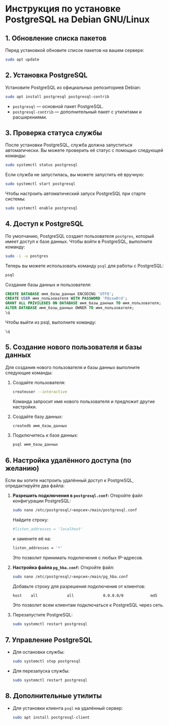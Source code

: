 
# Инструкция по установке PostgreSQL на Debian GNU/Linux

## 1. Обновление списка пакетов
Перед установкой обновите список пакетов на вашем сервере:
```bash
sudo apt update
```

## 2. Установка PostgreSQL
Установите PostgreSQL из официальных репозиториев Debian:
```bash
sudo apt install postgresql postgresql-contrib
```
- `postgresql` — основной пакет PostgreSQL.
- `postgresql-contrib` — дополнительный пакет с утилитами и расширениями.

## 3. Проверка статуса службы
После установки PostgreSQL, служба должна запуститься автоматически. Вы можете проверить её статус с помощью следующей команды:
```bash
sudo systemctl status postgresql
```

Если служба не запустилась, вы можете запустить её вручную:
```bash
sudo systemctl start postgresql
```

Чтобы настроить автоматический запуск PostgreSQL при старте системы:
```bash
sudo systemctl enable postgresql
```

## 4. Доступ к PostgreSQL
По умолчанию, PostgreSQL создает пользователя `postgres`, который имеет доступ к базе данных. Чтобы войти в PostgreSQL, выполните команду:
```bash
sudo -i -u postgres
```
Теперь вы можете использовать команду `psql` для работы с PostgreSQL:
```bash
psql
```
Создание базы данных и пользователя:
```sql
CREATE DATABASE имя_базы_данных ENCODING 'UTF8';
CREATE USER имя_пользователя WITH PASSWORD 'P@ssw0rd';
GRANT ALL PRIVILEGES ON DATABASE имя_базы_данных TO имя_пользователя;
ALTER DATABASE имя_базы_данных OWNER TO имя_пользователя;
\q
```

Чтобы выйти из psql, выполните команду:
```bash
\q
```

## 5. Создание нового пользователя и базы данных
Для создания нового пользователя и базы данных выполните следующие команды:

1. Создайте пользователя:
   ```bash
   createuser --interactive
   ```
   Команда запросит имя нового пользователя и предложит другие настройки.

2. Создайте базу данных:
   ```bash
   createdb имя_базы_данных
   ```

3. Подключитесь к базе данных:
   ```bash
   psql имя_базы_данных
   ```

## 6. Настройка удалённого доступа (по желанию)
Если вы хотите настроить удалённый доступ к PostgreSQL, отредактируйте два файла:

1. **Разрешить подключения в `postgresql.conf`:**
   Откройте файл конфигурации PostgreSQL:
   ```bash
   sudo nano /etc/postgresql/<версия>/main/postgresql.conf
   ```
   Найдите строку:
   ```bash
   #listen_addresses = 'localhost'
   ```
   и замените её на:
   ```bash
   listen_addresses = '*'
   ```
   Это позволит принимать подключения с любых IP-адресов.

2. **Настройка файла `pg_hba.conf`:**
   Откройте файл:
   ```bash
   sudo nano /etc/postgresql/<версия>/main/pg_hba.conf
   ```
   Добавьте строку для разрешения подключения от клиентов:
   ```bash
   host    all             all             0.0.0.0/0            md5
   ```
   Это позволит всем клиентам подключаться к PostgreSQL через сеть.

3. Перезапустите PostgreSQL:
   ```bash
   sudo systemctl restart postgresql
   ```

## 7. Управление PostgreSQL
- Для остановки службы:
  ```bash
  sudo systemctl stop postgresql
  ```

- Для перезапуска службы:
  ```bash
  sudo systemctl restart postgresql
  ```

## 8. Дополнительные утилиты
- Для установки клиента `psql` на удалённый сервер:
  ```bash
  sudo apt install postgresql-client
  ```
